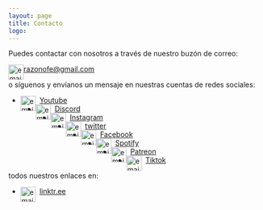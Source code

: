 ```yaml
---
layout: page
title: Contacto
logo: 
---
```


Puedes contactar con nosotros a través de nuestro buzón de correo:

<img src="https://cdn.icon-icons.com/icons2/2768/PNG/512/email_icon_176616.png" alt="email_icon" width="30" style="float:left; vertical-align:middle;" />
<div style="float: left; vertical-align: middle;"><a href="mailto:razonofe@gmail.com">razonofe@gmail.com</a></div>

<br/>

o síguenos y envíanos un mensaje en nuestras cuentas de redes sociales:

* <img src="https://upload.wikimedia.org/wikipedia/commons/thumb/0/09/YouTube_full-color_icon_%282017%29.svg/1024px-YouTube_full-color_icon_%282017%29.svg.png" alt="email_icon" width="30" style="float:left; vertical-align:middle;" />
  <div style="float: left; vertical-align: middle;">&#160;&#160;<a href="http://youtube.com/razonofe">Youtube</a></div>
  <br/>

* <img src="http://creamostuvideo.com/wp-content/uploads/2021/05/discord-logo.png" alt="email_icon" width="30" style="float:left; vertical-align:middle;" />
  <div style="float: left; vertical-align: middle;">&#160;&#160;<a href="https://discord.gg/dGZzWY6g">Discord</a></div>
  <br/>

* <img src="https://upload.wikimedia.org/wikipedia/commons/thumb/e/e7/Instagram_logo_2016.svg/768px-Instagram_logo_2016.svg.png" alt="email_icon" width="30" style="float:left; vertical-align:middle;" />
  <div style="float: left; vertical-align: middle;">&#160;&#160;<a href="http://instagram.com/razonofe">Instagram</a></div>
  <br/>

* <img src="https://img2.freepng.es/20180703/lrf/kisspng-logo-clip-art-5b3c03662878d2.3537673115306596861658.jpg" alt="email_icon" width="30" style="float:left; vertical-align:middle;" />
  <div style="float: left; vertical-align: middle;">&#160;&#160;<a href="https://twitter.com/razonofe">twitter</a></div>
  <br/>

* <img src="https://cdn-icons-png.flaticon.com/512/124/124010.png" alt="email_icon" width="30" style="float:left; vertical-align:middle;" />
  <div style="float: left; vertical-align: middle;">&#160;&#160;<a href="https://m.facebook.com/Razonofe/">Facebook</a></div>
  <br/>

* <img src="https://cdn.icon-icons.com/icons2/836/PNG/512/Spotify_icon-icons.com_66783.png" alt="email_icon" width="30" style="float:left; vertical-align:middle;" />
  <div style="float: left; vertical-align: middle;">&#160;&#160;<a href="https://open.spotify.com/show/5VIuFTTgxney6KHwZlrX7v">Spotify</a></div>
  <br/>

* <img src="https://play-lh.googleusercontent.com/Na6tpXBhckELpKiT8y0rTE6iJeytOHszx3yBdPbVujrjD0uPrZlNq6CgdagSORdhaQ" alt="email_icon" width="30" style="float:left; vertical-align:middle;" />
  <div style="float: left; vertical-align: middle;">&#160;&#160;<a href="https://www.patreon.com/razonofe">Patreon</a></div>
  <br/>

* <img src="https://cdn.worldvectorlogo.com/logos/tiktok-logo-2--1.svg" alt="email_icon" width="30" style="float:left; vertical-align:middle;" />
  <div style="float: left; vertical-align: middle;">&#160;&#160;<a href="https://www.tiktok.com/@razonofe">Tiktok</a></div>
  <br/>

todos nuestros enlaces en:

* <img src="https://img.icons8.com/color/480/linktree.png" alt="email_icon" width="30" style="float:left; vertical-align:middle;" />
  <div style="float: left; vertical-align: middle;">&#160;&#160;<a href="https://linktr.ee/razonofe">linktr.ee</a></div>
  <br/>
